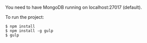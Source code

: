 You need to have MongoDB running on localhost:27017 (default).

To run the project:

```
$ npm install
$ npm install -g gulp
$ gulp
```
